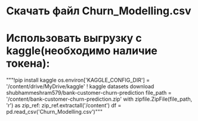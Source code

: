 # Скачать файл Churn_Modelling.csv
# Использовать выгрузку с kaggle(необходимо наличие токена):
"""!pip install kaggle
os.environ['KAGGLE_CONFIG_DIR'] = '/content/drive/MyDrive/kaggle'
! kaggle datasets download shubhammeshram579/bank-customer-churn-prediction
file_path = '/content/bank-customer-churn-prediction.zip'
with zipfile.ZipFile(file_path, 'r') as zip_ref:
    zip_ref.extractall('/content')
df = pd.read_csv('Churn_Modelling.csv')"""
